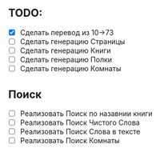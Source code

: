 ## TODO:
 - [x] Сделать перевод из 10->73
 - [ ] Сделать генерацию Страницы
 - [ ] Сделать генерацию Книги
 - [ ] Сделать генерацию Полки
 - [ ] Сделать генерацию Комнаты

## Поиск
 - [ ] Реализовать Поиск по назавнии книги
 - [ ] Реализовать Поиск Чистого Слова
 - [ ] Реализовать Поиск Слова в тексте
 - [ ] Реализовать Поиск Комнаты
